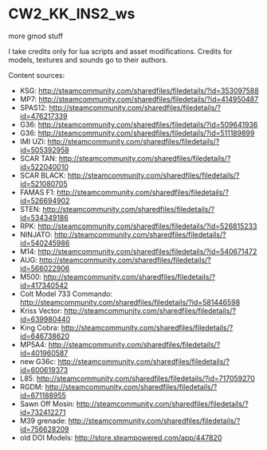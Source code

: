 # CW2_KK_INS2_ws
more gmod stuff

I take credits only for lua scripts and asset modifications.
Credits for models, textures and sounds go to their authors.

Content sources:
- KSG: http://steamcommunity.com/sharedfiles/filedetails/?id=353097588
- MP7: http://steamcommunity.com/sharedfiles/filedetails/?id=414950487
- SPAS12: http://steamcommunity.com/sharedfiles/filedetails/?id=476217339
- G36: http://steamcommunity.com/sharedfiles/filedetails/?id=509641936
- G36: http://steamcommunity.com/sharedfiles/filedetails/?id=511189899
- IMI UZI: http://steamcommunity.com/sharedfiles/filedetails/?id=505392958
- SCAR TAN: http://steamcommunity.com/sharedfiles/filedetails/?id=522040010
- SCAR BLACK: http://steamcommunity.com/sharedfiles/filedetails/?id=521080705
- FAMAS F1: http://steamcommunity.com/sharedfiles/filedetails/?id=526694902
- STEN: http://steamcommunity.com/sharedfiles/filedetails/?id=534349186
- RPK: http://steamcommunity.com/sharedfiles/filedetails/?id=526815233
- NINJATO: http://steamcommunity.com/sharedfiles/filedetails/?id=540245986
- M14: http://steamcommunity.com/sharedfiles/filedetails/?id=540671472
- AUG: http://steamcommunity.com/sharedfiles/filedetails/?id=566022906
- M500: http://steamcommunity.com/sharedfiles/filedetails/?id=417340542
- Colt Model 733 Commando: http://steamcommunity.com/sharedfiles/filedetails/?id=581446598
- Kriss Vector: http://steamcommunity.com/sharedfiles/filedetails/?id=639980440
- King Cobra: http://steamcommunity.com/sharedfiles/filedetails/?id=646738620
- MP5A4: http://steamcommunity.com/sharedfiles/filedetails/?id=401960587
- new G36c: http://steamcommunity.com/sharedfiles/filedetails/?id=600619373
- L85: http://steamcommunity.com/sharedfiles/filedetails/?id=717059270
- RGDM: http://steamcommunity.com/sharedfiles/filedetails/?id=671188955
- Sawn Off Mosin: http://steamcommunity.com/sharedfiles/filedetails/?id=732412271
- M39 grenade: http://steamcommunity.com/sharedfiles/filedetails/?id=756628209
- old DOI Models: http://store.steampowered.com/app/447820